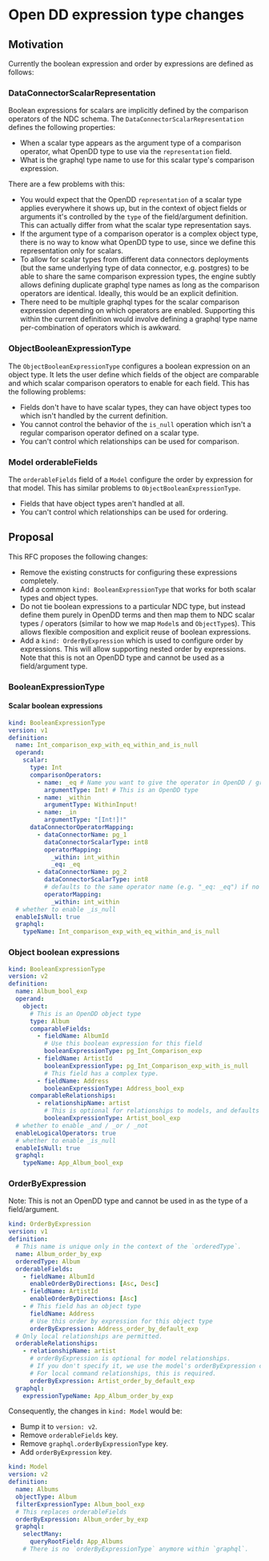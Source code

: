 # Open DD expression type changes

## Motivation

Currently the boolean expression and order by expressions are defined as
follows:

### DataConnectorScalarRepresentation

Boolean expressions for scalars are implicitly defined by the comparison
operators of the NDC schema. The `DataConnectorScalarRepresentation` defines the
following properties:

- When a scalar type appears as the argument type of a comparison operator, what
  OpenDD type to use via the `representation` field.
- What is the graphql type name to use for this scalar type's comparison
  expression.

There are a few problems with this:

- You would expect that the OpenDD `representation` of a scalar type applies
  everywhere it shows up, but in the context of object fields or arguments it's
  controlled by the `type` of the field/argument definition. This can actually
  differ from what the scalar type representation says.
- If the argument type of a comparison operator is a complex object type, there
  is no way to know what OpenDD type to use, since we define this representation
  only for scalars.
- To allow for scalar types from different data connectors deployments (but the
  same underlying type of data connector, e.g. postgres) to be able to share the
  same comparison expression types, the engine subtly allows defining duplicate
  graphql type names as long as the comparison operators are identical. Ideally,
  this would be an explicit definition.
- There need to be multiple graphql types for the scalar comparison expression
  depending on which operators are enabled. Supporting this within the current
  definition would involve defining a graphql type name per-combination of
  operators which is awkward.

### ObjectBooleanExpressionType

The `ObjectBooleanExpressionType` configures a boolean expression on an object
type. It lets the user define which fields of the object are comparable and
which scalar comparison operators to enable for each field. This has the
following problems:

- Fields don't have to have scalar types, they can have object types too which
  isn't handled by the current definition.
- You cannot control the behavior of the `is_null` operation which isn't a
  regular comparison operator defined on a scalar type.
- You can't control which relationships can be used for comparison.

### Model orderableFields

The `orderableFields` field of a `Model` configure the order by expression for
that model. This has similar problems to `ObjectBooleanExpressionType`.

- Fields that have object types aren't handled at all.
- You can't control which relationships can be used for ordering.

## Proposal

This RFC proposes the following changes:

- Remove the existing constructs for configuring these expressions completely.
- Add a common `kind: BooleanExpressionType` that works for both scalar types
  and object types.
- Do not tie boolean expressions to a particular NDC type, but instead define
  them purely in OpenDD terms and then map them to NDC scalar types / operators
  (similar to how we map `Model`s and `ObjectType`s). This allows flexible
  composition and explicit reuse of boolean expressions.
- Add a `kind: OrderByExpression` which is used to configure order by
  expressions. This will allow supporting nested order by expressions. Note that
  this is not an OpenDD type and cannot be used as a field/argument type.

### BooleanExpressionType

#### Scalar boolean expressions

```yaml
kind: BooleanExpressionType
version: v1
definition:
  name: Int_comparison_exp_with_eq_within_and_is_null
  operand:
    scalar:
      type: Int
      comparisonOperators:
        - name: _eq # Name you want to give the operator in OpenDD / graphql
          argumentType: Int! # This is an OpenDD type
        - name: _within
          argumentType: WithinInput!
        - name: _in
          argumentType: "[Int!]!"
      dataConnectorOperatorMapping:
        - dataConnectorName: pg_1
          dataConnectorScalarType: int8
          operatorMapping:
            _within: int_within
            _eq: _eq
        - dataConnectorName: pg_2
          dataConnectorScalarType: int8
          # defaults to the same operator name (e.g. "_eq: _eq") if no explicit mapping is present.
          operatorMapping:
            _within: int_within
  # whether to enable _is_null
  enableIsNull: true
  graphql:
    typeName: Int_comparison_exp_with_eq_within_and_is_null
```

### Object boolean expressions

```yaml
kind: BooleanExpressionType
version: v2
definition:
  name: Album_bool_exp
  operand:
    object:
      # This is an OpenDD object type
      type: Album
      comparableFields:
        - fieldName: AlbumId
          # Use this boolean expression for this field
          booleanExpressionType: pg_Int_Comparison_exp
        - fieldName: ArtistId
          booleanExpressionType: pg_Int_Comparison_exp_with_is_null
          # This field has a complex type.
        - fieldName: Address
          booleanExpressionType: Address_bool_exp
      comparableRelationships:
        - relationshipName: artist
          # This is optional for relationships to models, and defaults to the filterExpressionType of the model
          booleanExpressionType: Artist_bool_exp
  # whether to enable _and / _or / _not
  enableLogicalOperators: true
  # whether to enable _is_null
  enableIsNull: true
  graphql:
    typeName: App_Album_bool_exp
```

### OrderByExpression

Note: This is not an OpenDD type and cannot be used in as the type of a
field/argument.

```yaml
kind: OrderByExpression
version: v1
definition:
  # This name is unique only in the context of the `orderedType`.
  name: Album_order_by_exp
  orderedType: Album
  orderableFields:
    - fieldName: AlbumId
      enableOrderByDirections: [Asc, Desc]
    - fieldName: ArtistId
      enableOrderByDirections: [Asc]
    - # This field has an object type
      fieldName: Address
      # Use this order by expression for this object type
      orderByExpression: Address_order_by_default_exp
  # Only local relationships are permitted.
  orderableRelationships:
    - relationshipName: artist
      # orderByExpression is optional for model relationships.
      # If you don't specify it, we use the model's orderByExpression configuration.
      # For local command relationships, this is required.
      orderByExpression: Artist_order_by_default_exp
  graphql:
    expressionTypeName: App_Album_order_by_exp
```

Consequently, the changes in `kind: Model` would be:

- Bump it to `version: v2`.
- Remove `orderableFields` key.
- Remove `graphql.orderByExpressionType` key.
- Add `orderByExpression` key.

```yaml
kind: Model
version: v2
definition:
  name: Albums
  objectType: Album
  filterExpressionType: Album_bool_exp
  # This replaces orderableFields
  orderByExpression: Album_order_by_exp
  graphql:
    selectMany:
      queryRootField: App_Albums
    # There is no `orderByExpressionType` anymore within `graphql`.
```
